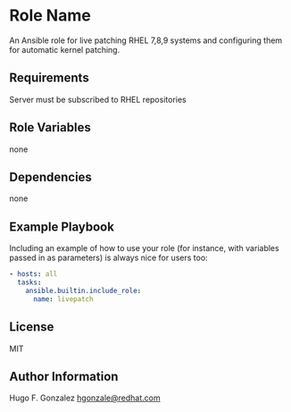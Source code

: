 Role Name
=========

An Ansible role for live patching RHEL 7,8,9 systems and configuring them for 
automatic kernel patching.

Requirements
------------

Server must be subscribed to RHEL repositories

Role Variables
--------------
none

Dependencies
------------
none


Example Playbook
----------------

Including an example of how to use your role (for instance, with variables passed in as parameters) is always nice for users too:

```yaml
- hosts: all
  tasks:
    ansible.builtin.include_role:
      name: livepatch
```


License
-------

MIT

Author Information
------------------

Hugo F. Gonzalez <hgonzale@redhat.com>
